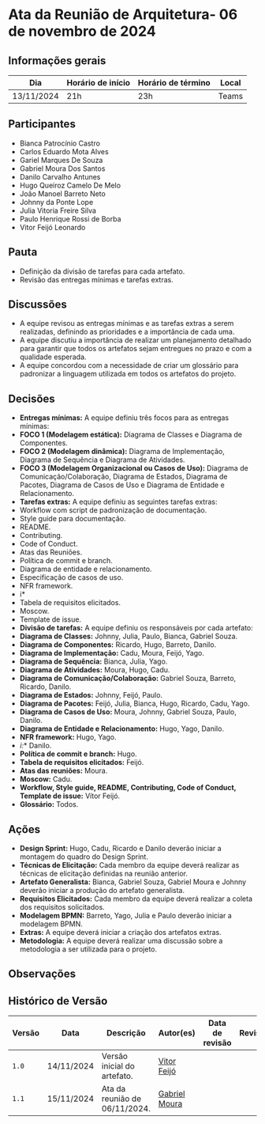 # Ata da Reunião de Arquitetura- 06 de novembro de 2024

## Informações gerais

| Dia | Horário de início | Horário de término | Local |
|--------------|-------------------|--------------------|-------|
| 13/11/2024  | 21h | 23h  | Teams |

## Participantes

- Bianca Patrocínio Castro
- Carlos Eduardo Mota Alves
- Gariel Marques De Souza
- Gabriel Moura Dos Santos
- Danilo Carvalho Antunes
- Hugo Queiroz Camelo De Melo
- João Manoel Barreto Neto
- Johnny da Ponte Lope
- Julia Vitoria Freire Silva
- Paulo Henrique Rossi de Borba
- Vitor Feijó Leonardo

## Pauta

- Definição da divisão de tarefas para cada artefato.
- Revisão das entregas mínimas e tarefas extras.

## Discussões

- A equipe revisou as entregas mínimas e as tarefas extras a serem realizadas, definindo as prioridades e a importância de cada uma. 
- A equipe discutiu a importância de realizar um planejamento detalhado para garantir que todos os artefatos sejam entregues no prazo e com a qualidade esperada.
- A equipe concordou com a necessidade de criar um glossário para padronizar a linguagem utilizada em todos os artefatos do projeto.

## Decisões

- **Entregas mínimas:** A equipe definiu três focos para as entregas mínimas:
- **FOCO 1 (Modelagem estática):** Diagrama de Classes e Diagrama de Componentes.
- **FOCO 2 (Modelagem dinâmica):** Diagrama de Implementação, Diagrama de Sequência e Diagrama de Atividades.
- **FOCO 3 (Modelagem Organizacional ou Casos de Uso):** Diagrama de Comunicação/Colaboração, Diagrama de Estados, Diagrama de Pacotes, Diagrama de Casos de Uso e Diagrama de Entidade e Relacionamento.
- **Tarefas extras:** A equipe definiu as seguintes tarefas extras:
- Workflow com script de padronização de documentação.
- Style guide para documentação.
- README.
- Contributing.
- Code of Conduct.
- Atas das Reuniões.
- Política de commit e branch.
- Diagrama de entidade e relacionamento.
- Especificação de casos de uso.
- NFR framework.
- i* 
- Tabela de requisitos elicitados.
- Moscow.
- Template de issue.
- **Divisão de tarefas:** A equipe definiu os responsáveis por cada artefato:
- **Diagrama de Classes:** Johnny, Julia, Paulo, Bianca, Gabriel Souza.
- **Diagrama de Componentes:** Ricardo, Hugo, Barreto, Danilo.
- **Diagrama de Implementação:** Cadu, Moura, Feijó, Yago.
- **Diagrama de Sequência:** Bianca, Julia, Yago.
- **Diagrama de Atividades:** Moura, Hugo, Cadu.
- **Diagrama de Comunicação/Colaboração:** Gabriel Souza, Barreto, Ricardo, Danilo.
- **Diagrama de Estados:** Johnny, Feijó, Paulo.
- **Diagrama de Pacotes:** Feijó, Julia, Bianca, Hugo, Ricardo, Cadu, Yago.
- **Diagrama de Casos de Uso:** Moura, Johnny, Gabriel Souza, Paulo, Danilo.
- **Diagrama de Entidade e Relacionamento:** Hugo, Yago, Danilo.
- **NFR framework:** Hugo, Yago.
- **i*:** Danilo.
- **Política de commit e branch:** Hugo.
- **Tabela de requisitos elicitados:** Feijó.
- **Atas das reuniões:** Moura.
- **Moscow:** Cadu.
- **Workflow, Style guide, README, Contributing, Code of Conduct, Template de issue:** Vítor Feijó.
- **Glossário:** Todos. 

## Ações

- **Design Sprint:** Hugo, Cadu, Ricardo e Danilo deverão iniciar a montagem do quadro do Design Sprint.
- **Técnicas de Elicitação:** Cada membro da equipe deverá realizar as técnicas de elicitação definidas na reunião anterior. 
- **Artefato Generalista:** Bianca, Gabriel Souza, Gabriel Moura e Johnny deverão iniciar a produção do artefato generalista. 
- **Requisitos Elicitados:** Cada membro da equipe deverá realizar a coleta dos requisitos solicitados.
- **Modelagem BPMN:** Barreto, Yago, Julia e Paulo deverão iniciar a modelagem BPMN.
- **Extras:** A equipe deverá iniciar a criação dos artefatos extras.
- **Metodologia:** A equipe deverá realizar uma discussão sobre a metodologia a ser utilizada para o projeto. 

## Observações

## Histórico de Versão

| Versão | Data       | Descrição                                                                     | Autor(es)                                      | Data de revisão | Revisor(es) |
|--------|------------|---------------------------------------------------------------------------------|-------------------------------------------------|-----------------|-------------|
| `1.0`  | 14/11/2024  | Versão inicial do artefato.                                                | [Vitor Feijó](https://github.com/vitorfleonardo) |                 |             |
| `1.1`  | 15/11/2024  | Ata da reunião de 06/11/2024.                                           | [Gabriel Moura](https://github.com/thegm445)     |                 |             |
